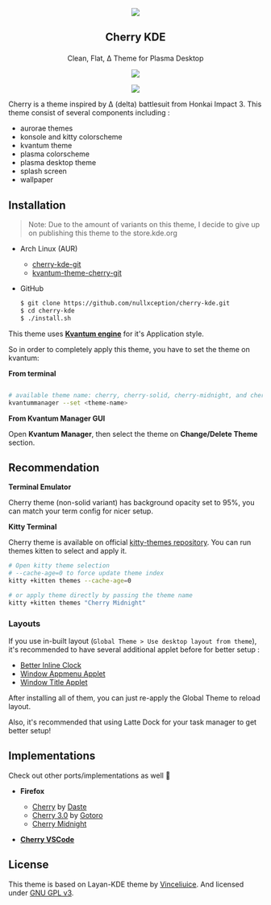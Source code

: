 <p align="center"><img src="https://raw.githubusercontent.com/nullxception/cherry-kde/main/cherry.png"/></p>
<h2><p align="center">Cherry KDE</p></h2>
<p align="center">Clean, Flat, Δ Theme for Plasma Desktop</p>
<p align="center"><img src="https://raw.githubusercontent.com/nullxception/cherry-kde/main/preview-full.png"/></p>
<p align="center"><img src="https://raw.githubusercontent.com/nullxception/cherry-kde/main/preview-variants.png"/></p>
</center>

Cherry is a theme inspired by Δ (delta) battlesuit from Honkai Impact 3.
This theme consist of several components including :

- aurorae themes
- konsole and kitty colorscheme
- kvantum theme
- plasma colorscheme
- plasma desktop theme
- splash screen
- wallpaper

## Installation

> Note: Due to the amount of variants on this theme, I decide to give up on
> publishing this theme to the store.kde.org

- Arch Linux (AUR)

  - [cherry-kde-git](https://aur.archlinux.org/packages/cherry-kde-git)
  - [kvantum-theme-cherry-git](https://aur.archlinux.org/packages/kvantum-theme-cherry-git)

- GitHub

  ```bash
  $ git clone https://github.com/nullxception/cherry-kde.git
  $ cd cherry-kde
  $ ./install.sh
  ```

This theme uses [**Kvantum engine**](https://github.com/tsujan/Kvantum) for it's Application style.

So in order to completely apply this theme, you have to set the theme on kvantum:

**From terminal**

```bash

# available theme name: cherry, cherry-solid, cherry-midnight, and cherry-midnight-solid
kvantummanager --set <theme-name>
```

**From Kvantum Manager GUI**

Open **Kvantum Manager**, then select the theme on **Change/Delete Theme** section.

## Recommendation

**Terminal Emulator**

Cherry theme (non-solid variant) has background opacity set to 95%, you can match your term config for nicer setup.

**Kitty Terminal**

Cherry theme is available on official [kitty-themes repository](https://github.com/kovidgoyal/kitty-themes). You can run themes kitten to select and apply it.

```bash
# Open kitty theme selection
# --cache-age=0 to force update theme index
kitty +kitten themes --cache-age=0

# or apply theme directly by passing the theme name
kitty +kitten themes "Cherry Midnight"
```

### Layouts

If you use in-built layout (`Global Theme > Use desktop layout from theme`), it's recommended to have several additional applet before for better setup :

- [Better Inline Clock](https://store.kde.org/p/1245902/)
- [Window Appmenu Applet](https://store.kde.org/p/1274975/)
- [Window Title Applet](https://store.kde.org/p/1274218/)

After installing all of them, you can just re-apply the Global Theme to reload layout.

Also, it's recommended that using Latte Dock for your task manager to get better setup!

## Implementations

Check out other ports/implementations as well 🚀

- **Firefox**

  - [Cherry](https://addons.mozilla.org/en-US/firefox/addon/cherry-kde-theme) by [Daste](https://addons.mozilla.org/en-US/firefox/user/16594667)
  - [Cherry 3.0](https://addons.mozilla.org/en-US/firefox/addon/cherry3) by [Gotoro](https://addons.mozilla.org/en-US/firefox/user/17172197)
  - [Cherry Midnight](https://addons.mozilla.org/en-US/firefox/addon/cherry-midnight)

- [**Cherry VSCode**](https://github.com/nullxception/cherry-vscode)

## License

This theme is based on Layan-KDE theme by [Vinceliuice](https://github.com/vinceliuice).
And licensed under [GNU GPL v3](LICENSE).
